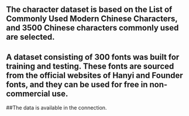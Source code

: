 ## The character dataset is based on the List of Commonly Used Modern Chinese Characters, and 3500 Chinese characters commonly used are selected. 
## A dataset consisting of 300 fonts was built for training and testing. These fonts are sourced from the official websites of Hanyi and Founder fonts, and they can be used for free in non-commercial use.
##The data is available in the connection.
